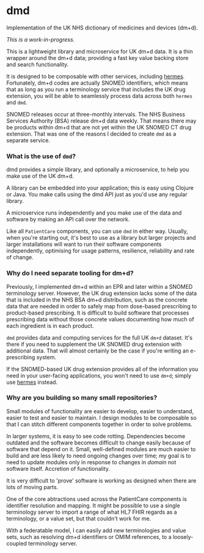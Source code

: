 # dmd

Implementation of the UK NHS dictionary of medicines and devices (dm+d).

*This is a work-in-progress*.

This is a lightweight library and microservice for UK dm+d data. It is a thin
wrapper around the dm+d data; providing a fast key value backing store and search functionality.

It is designed to be composable with other services, including [hermes](https://github.com/wardle/hermes). 
Fortunately, dm+d codes are actually SNOMED identifiers, which means that as long as you run a 
terminology service that includes the UK drug extension, you will be able to seamlessly
process data across both `hermes` and `dmd`.

SNOMED releases occur at three-monthly intervals. 
The NHS Business Services Authority (BSA) release dm+d data weekly.
That means there may be products within dm+d that are not yet within the UK
SNOMED CT drug extension. That was one of the reasons I decided to create `dmd`
as a separate service.

### What is the use of `dmd`?

dmd provides a simple library, and optionally a microservice, to help
you make use of the UK dm+d.

A library can be embedded into your application; this is easy using Clojure or 
Java. You make calls using the dmd API just as you'd use any regular library.

A microservice runs independently and you make use of the data and software
by making an API call over the network.

Like all `PatientCare` components, you can use `dmd` in either way. 
Usually, when you're starting out, it's best to use as a library but larger 
projects and larger installations will want to run their software components
independently, optimising for usage patterns, resilience, reliability and 
rate of change.

### Why do I need separate tooling for dm+d?

Previously, I implemented dm+d within an EPR and later within a SNOMED terminology server. 
However, the UK drug extension lacks some of the data that is included in the NHS BSA dm+d
distribution, such as the concrete data that are needed in order to safely 
map from dose-based prescribing to product-based prescribing. 
It is difficult to build software that processes prescribing data without those
concrete values documenting how much of each ingredient is in each product.

`dmd` provides data and computing services for the full UK `dm+d` dataset.
It's there if you need to supplement the UK SNOMED drug extension with 
additional data. That will almost certainly be the case if you're writing
an e-prescribing system.

If the SNOMED-based UK drug extension provides all of the information you need
in your user-facing applications, you won't need to use `dm+d`; simply use
[hermes](https://github.com/wardle/hermes) instead.

### Why are you building so many small repositories? 

Small modules of functionality are easier to develop, easier to understand,
easier to test and easier to maintain. I design modules to be composable so that I can
stitch different components together in order to solve problems. 

In larger systems, it is easy to see code rotting. Dependencies become outdated and
the software becomes difficult to change easily because of software that depend
on it. Small, well-defined modules are much easier to build and are less likely
to need ongoing changes over time; my goal is to need to update modules only
in response to changes in *domain* not software itself. Accretion of functionality.

It is very difficult to 'prove' software is working as designed when there are
lots of moving parts. 

One of the core abtractions used across the PatientCare components is identifier
resolution and mapping. It might be possible to use a single terminology server
to import a range of what HL7 FHIR regards as a terminology, or a value set, 
but that couldn't work for me. 

With a federatable model, I can easily add new terminologies and value sets,
such as resolving dm+d identifiers or OMIM references, to a loosely-coupled
terminology server. 